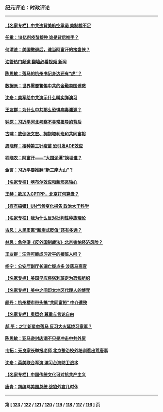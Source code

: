 ### 纪元评论：时政评论
---
#### [【名家专栏】中共违背美航空承诺 美制裁不足](../../pages/nsc1025/n13186818.md?08260330) 
#### [任重：19亿剂疫苗接种 谁是背后推手？](../../pages/nsc1025/n13187552.md?08260330) 
#### [何清涟：美国撤退后，谁当阿富汗的接盘侠？](../../pages/nsc1025/n13186497.md?08260330) 
#### [油管热门频道 翻墙必看视频 新闻](ok?08260330)
#### [陈思敏：落马的杭州书记身边还有“虎”？](../../pages/nsc1025/n13186393.md?08260330) 
#### [数据派：世界需要警惕中共的金融卖国诱惑](../../pages/nsc1025/n13186194.md?08260330) 
#### [沈舟：美军给中共演示什么叫实弹演习](../../pages/nsc1025/n13185376.md?08260330) 
#### [王友群：为什么中共那么恐惧病毒溯源？](../../pages/nsc1025/n13185213.md?08260330) 
#### [钟原：习近平河北考察不寻常报导的背后](../../pages/nsc1025/n13185175.md?08260330) 
#### [古啸：放倒张文宏、拥抱塔利班和共同富裕](../../pages/nsc1025/n13185099.md?08260330) 
#### [周晓辉：接种第三针疫苗 恐引发ADE效应](../../pages/nsc1025/n13185153.md?08260330) 
#### [程晓农：阿富汗——“大国泥潭”换埋谁？](../../pages/nsc1025/n13185042.md?08260330) 
#### [金言：习近平要推翻“新三座大山”？](../../pages/nsc1025/n13185068.md?08260330) 
#### [【名家专栏】喀布尔效应和新邪恶轴心](../../pages/nsc1025/n13184460.md?08260330) 
#### [王赫：欲加入CPTPP，北京打何算盘？](../../pages/nsc1025/n13183070.md?08260330) 
#### [【有冇搞错】UN气候变化报告 政治大于科学](../../pages/nsc1025/n13183633.md?08260330) 
#### [【名家专栏】我为什么反对批判性种族理论](../../pages/nsc1025/n13179356.md?08260330) 
#### [古风：人民币离“断崖式贬值”还有多远？](../../pages/nsc1025/n13183805.md?08260330) 
#### [林忌：急停港《反外国制裁法》北京害怕经济风险？](../../pages/nsc1025/n13182899.md?08260330) 
#### [王友群：汪洋可能成习近平的接班人吗？](../../pages/nsc1025/n13182734.md?08260330) 
#### [杨宁：公安厅副厅长溺亡疑点多 涉落马高官](../../pages/nsc1025/n13182458.md?08260330) 
#### [【名家专栏】美国早应将塔利班定为恐怖组织](../../pages/nsc1025/n13181966.md?08260330) 
#### [【名家专栏】美中之间印太地区代理人的博弈](../../pages/nsc1025/n13180974.md?08260330) 
#### [颜丹：杭州楼市带头搞“共同富裕” 中介遭殃](../../pages/nsc1025/n13182427.md?08260330) 
#### [【名家专栏】奥运会 尊重与言论自由](../../pages/nsc1025/n13179667.md?08260330) 
#### [郝 平：之江新星忽落马 反习大火延烧习家军？](../../pages/nsc1025/n13181766.md?08260330) 
#### [陈思敏：亚马逊封店潮不只是冲击中共外贸](../../pages/nsc1025/n13181748.md?08260330) 
#### [韦拓：无良家长举报老师 北京整治校外培训惹出荒唐事](../../pages/nsc1025/n13181144.md?08260330) 
#### [沈舟：英美联合军演 演习台海防卫战术](../../pages/nsc1025/n13180509.md?08260330) 
#### [【名家专栏】中国传统文化可对抗共产主义](../../pages/nsc1025/n13179619.md?08260330) 
#### [唐青：胡编骂美国总统 战狼外宣几时休](../../pages/nsc1025/n13180454.md?08260330) 

---
#### 第 [ [123](./123.md?08260330) / [122](./122.md?08260330) / [121](./121.md?08260330) / [120](./120.md?08260330) / [119](./119.md?08260330) / [118](./118.md?08260330) / [117](./117.md?08260330) / [116](./116.md?08260330) ] 页
